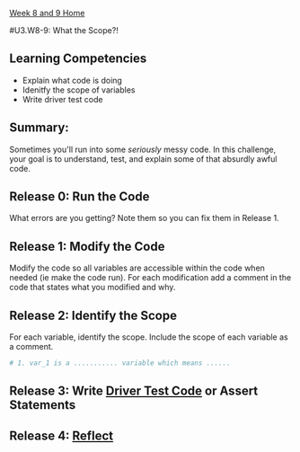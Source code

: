 [Week 8 and 9 Home](../../)

#U3.W8-9: What the Scope?! 

## Learning Competencies
- Explain what code is doing
- Idenitfy the scope of variables
- Write driver test code

## Summary:
Sometimes you'll run into some *seriously* messy code. In this challenge, your goal is to understand, test, and explain some of that absurdly awful code.


## Release 0: Run the Code
What errors are you getting? Note them so you can fix them in Release 1. 

## Release 1: Modify the Code
Modify the code so all variables are accessible within the code when needed (ie make the code run).  For each modification add a comment in the code that states what you modified and why.

## Release 2: Identify the Scope
For each variable, identify the scope. Include the scope of each variable as a comment. 

```ruby
# 1. var_1 is a ........... variable which means ......
```

## Release 3: Write [Driver Test Code](https://github.com/Devbootcamp/phase_0_handbook/blob/master/coding_references/driver_code.md) or Assert Statements
## Release 4: [Reflect](https://github.com/Devbootcamp/phase_0_handbook/blob/master/coding_references/reflection_guidelines.md)

